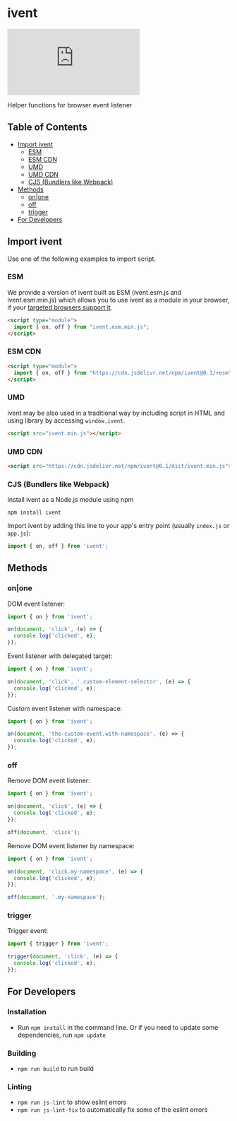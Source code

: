 # ivent <!-- omit in toc -->

![ivent.min.js](https://img.badgesize.io/nk-crew/ivent/master/dist/ivent.min.js?compression=gzip)

Helper functions for browser event listener

## Table of Contents <!-- omit in toc -->

- [Import ivent](#import-ivent)
  - [ESM](#esm)
  - [ESM CDN](#esm-cdn)
  - [UMD](#umd)
  - [UMD CDN](#umd-cdn)
  - [CJS (Bundlers like Webpack)](#cjs-bundlers-like-webpack)
- [Methods](#methods)
  - [on|one](#onone)
  - [off](#off)
  - [trigger](#trigger)
- [For Developers](#for-developers)

## Import ivent

Use one of the following examples to import script.

### ESM

We provide a version of ivent built as ESM (ivent.esm.js and ivent.esm.min.js) which allows you to use ivent as a module in your browser, if your [targeted browsers support it](https://caniuse.com/es6-module).

```html
<script type="module">
  import { on, off } from "ivent.esm.min.js";
</script>
```

### ESM CDN

```html
<script type="module">
  import { on, off } from "https://cdn.jsdelivr.net/npm/ivent@0.1/+esm";
</script>
```

### UMD

ivent may be also used in a traditional way by including script in HTML and using library by accessing `window.ivent`.

```html
<script src="ivent.min.js"></script>
```


### UMD CDN

```html
<script src="https://cdn.jsdelivr.net/npm/ivent@0.1/dist/ivent.min.js"></script>
```

### CJS (Bundlers like Webpack)

Install ivent as a Node.js module using npm

```
npm install ivent
```

Import ivent by adding this line to your app's entry point (usually `index.js` or `app.js`):

```javascript
import { on, off } from 'ivent';
```

## Methods

### on|one

DOM event listener:

```javascript
import { on } from 'ivent';

on(document, 'click', (e) => {
  console.log('clicked', e);
});
```

Event listener with delegated target:

```javascript
import { on } from 'ivent';

on(document, 'click', '.custom-element-selector', (e) => {
  console.log('clicked', e);
});
```

Custom event listener with namespace:

```javascript
import { on } from 'ivent';

on(document, 'the-custom-event.with-namespace', (e) => {
  console.log('clicked', e);
});
```

### off

Remove DOM event listener:

```javascript
import { on } from 'ivent';

on(document, 'click', (e) => {
  console.log('clicked', e);
});

off(document, 'click');
```

Remove DOM event listener by namespace:

```javascript
import { on } from 'ivent';

on(document, 'click.my-namespace', (e) => {
  console.log('clicked', e);
});

off(document, '.my-namespace');
```

### trigger

Trigger event:

```javascript
import { trigger } from 'ivent';

trigger(document, 'click', (e) => {
  console.log('clicked', e);
});
```

## For Developers

### Installation <!-- omit in toc -->

* Run `npm install` in the command line. Or if you need to update some dependencies, run `npm update`

### Building <!-- omit in toc -->

* `npm run build` to run build

### Linting <!-- omit in toc -->

* `npm run js-lint` to show eslint errors
* `npm run js-lint-fix` to automatically fix some of the eslint errors
